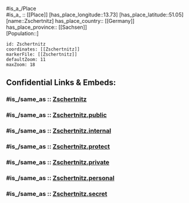 ﻿---
confidential: public
isDeleted: false
location:
- 51.05
- 13.73
mapmarker: city
mapzoom:
- 7
- 12
SpocWebEntityId: 35851
tags:
- geo/City
type: City
---

#is_a_/Place  
#is_a_ :: [[Place]] 
[has_place_longitude::13.73] 
[has_place_latitude::51.05] 
[name::Zschertnitz] 
has_place_country:: [[Germany]]  
has_place_province:: [[Sachsen]]  
[Population::] 



```leaflet
id: Zschertnitz
coordinates: [[Zschertnitz]] 
markerFile: [[Zschertnitz]] 
defaultZoom: 11 
maxZoom: 18
```


## Confidential Links & Embeds: 

### #is_/same_as :: [Zschertnitz](/_Standards/Earth/Continent/Europe/Europe~Central/Germany/Germany~East/Sachsen/counties~Sachsen/Dresden/City/Zschertnitz.md) 

### #is_/same_as :: [Zschertnitz.public](/_public/Earth/Continent/Europe/Europe~Central/Germany/Germany~East/Sachsen/counties~Sachsen/Dresden/City/Zschertnitz.public.md) 

### #is_/same_as :: [Zschertnitz.internal](/_internal/Earth/Continent/Europe/Europe~Central/Germany/Germany~East/Sachsen/counties~Sachsen/Dresden/City/Zschertnitz.internal.md) 

### #is_/same_as :: [Zschertnitz.protect](/_protect/Earth/Continent/Europe/Europe~Central/Germany/Germany~East/Sachsen/counties~Sachsen/Dresden/City/Zschertnitz.protect.md) 

### #is_/same_as :: [Zschertnitz.private](/_private/Earth/Continent/Europe/Europe~Central/Germany/Germany~East/Sachsen/counties~Sachsen/Dresden/City/Zschertnitz.private.md) 

### #is_/same_as :: [Zschertnitz.personal](/_personal/Earth/Continent/Europe/Europe~Central/Germany/Germany~East/Sachsen/counties~Sachsen/Dresden/City/Zschertnitz.personal.md) 

### #is_/same_as :: [Zschertnitz.secret](/_secret/Earth/Continent/Europe/Europe~Central/Germany/Germany~East/Sachsen/counties~Sachsen/Dresden/City/Zschertnitz.secret.md)

